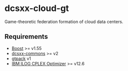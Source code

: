dcsxx-cloud-gt
==============

Game-theoretic federation formation of cloud data centers.

Requirements
------------
* [Boost](http://www.boost.org) >= v1.55
* [dcsxx-commons](https://github.org/sguazt/dcsxx-commons) >= v2
* [gtpack](https://github.org/sguazt/gtpack) v1
* [IBM ILOG CPLEX Optimizer](http://www-01.ibm.com/software/commerce/optimization/cplex-optimizer/index.html) >= v12.6
